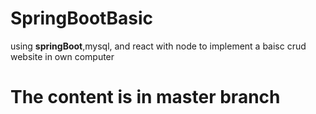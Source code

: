 # SpringBootBasic
using __springBoot__,mysql, and react with node to implement a baisc crud website in own computer 
# The content is in master branch
